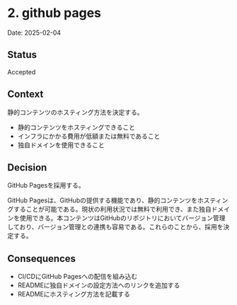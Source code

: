 # 2. github pages

Date: 2025-02-04

## Status

Accepted

## Context

静的コンテンツのホスティング方法を決定する。

- 静的コンテンツをホスティングできること
- インフラにかかる費用が低額または無料であること
- 独自ドメインを使用できること

## Decision

GitHub Pagesを採用する。

GitHub Pagesは、GitHubの提供する機能であり、静的コンテンツをホスティングすることが可能である。現状の利用状況では無料で利用でき、また独自ドメインを使用できる。本コンテンツはGitHubのリポジトリにおいてバージョン管理しており、バージョン管理との連携も容易である。これらのことから、採用を決定する。

## Consequences

- CI/CDにGitHub Pagesへの配信を組み込む
- READMEに独自ドメインの設定方法へのリンクを追加する
- READMEにホスティング方法を記載する
